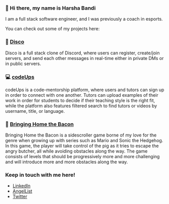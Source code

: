 ### 👋 Hi there, my name is Harsha Bandi 

I am a full stack software engineer, and I was previously a coach in esports.

You can check out some of my projects here:

<h3>💬 <a href="https://disc-o.herokuapp.com/#/">Disco</a></h3>

Disco is a full stack clone of Discord, where users can register, create/join servers, and send each other messages in real-time either in private DMs or in public servers.

<h3>💻 <a href="https://codeups.herokuapp.com/">codeUps</a></h3>

codeUps is a code-mentorship platform, where users and tutors can sign up in order to connect with one another. Tutors can upload examples of their work in order for students to decide if their teaching style is the right fit, while the platform also features filtered search to find tutors or videos by username, title, or language.

<h3>🥓 <a href="https://ggharsha.github.io/bringing_home_the_bacon/">Bringing Home the Bacon</a></h3>

Bringing Home the Bacon is a sidescroller game borne of my love for the genre when growing up with series such as Mario and Sonic the Hedgehog. In this game, the player will take control of the pig as it tries to escape the angry butcher, all while avoiding obstacles along the way. The game consists of levels that should be progressively more and more challenging and will introduce more and more obstacles along the way.

### Keep in touch with me here!
  * <a href="https://linkedin/in/ggharsha">LinkedIn</a>
  * <a href="https://angel.co/u/harsha-bandi">AngelList</a>
  * <a href="https://twitter.com/ggharsha">Twitter</a>

<!-- [![Anurag's GitHub stats](https://github-readme-stats.vercel.app/api?username=ggharsha)](https://github.com/anuraghazra/github-readme-stats) -->
